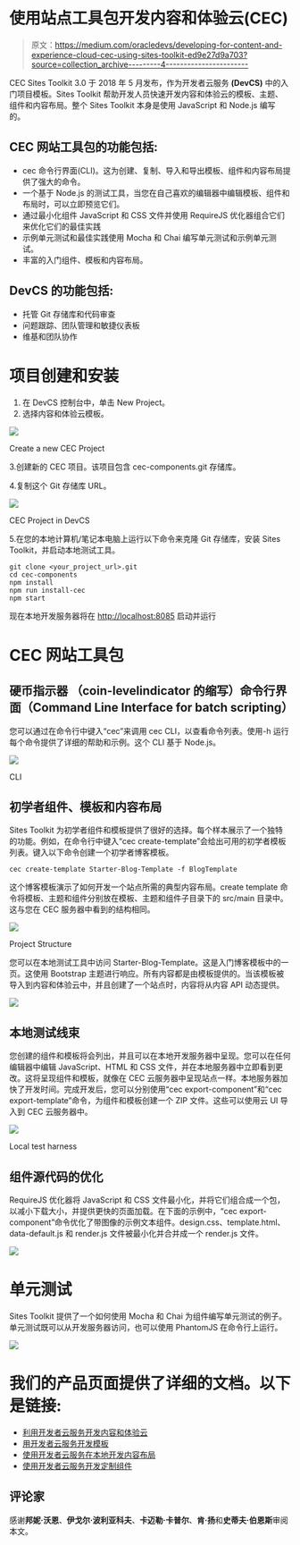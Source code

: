 # 使用站点工具包开发内容和体验云(CEC)

> 原文：<https://medium.com/oracledevs/developing-for-content-and-experience-cloud-cec-using-sites-toolkit-ed9e27d9a703?source=collection_archive---------4----------------------->

CEC Sites Toolkit 3.0 于 2018 年 5 月发布，作为开发者云服务 **(DevCS)** 中的入门项目模板。Sites Toolkit 帮助开发人员快速开发内容和体验云的模板、主题、组件和内容布局。整个 Sites Toolkit 本身是使用 JavaScript 和 Node.js 编写的。

## CEC 网站工具包的功能包括:

*   cec 命令行界面(CLI)。这为创建、复制、导入和导出模板、组件和内容布局提供了强大的命令。
*   一个基于 Node.js 的测试工具，当您在自己喜欢的编辑器中编辑模板、组件和布局时，可以立即预览它们。
*   通过最小化组件 JavaScript 和 CSS 文件并使用 RequireJS 优化器组合它们来优化它们的最佳实践
*   示例单元测试和最佳实践使用 Mocha 和 Chai 编写单元测试和示例单元测试。
*   丰富的入门组件、模板和内容布局。

## DevCS 的功能包括:

*   托管 Git 存储库和代码审查
*   问题跟踪、团队管理和敏捷仪表板
*   维基和团队协作

# 项目创建和安装

1.  在 DevCS 控制台中，单击 New Project。
2.  选择内容和体验云模板。

![](img/d516931165365d188024a9b1ea291370.png)

Create a new CEC Project

3.创建新的 CEC 项目。该项目包含 cec-components.git 存储库。

4.复制这个 Git 存储库 URL。

![](img/532ba103a6928e6ecc360003973d0a01.png)

CEC Project in DevCS

5.在您的本地计算机/笔记本电脑上运行以下命令来克隆 Git 存储库，安装 Sites Toolkit，并启动本地测试工具。

```
git clone <your_project_url>.git
cd cec-components
npm install
npm run install-cec
npm start
```

现在本地开发服务器将在 [http://localhost:8085](http://localhost:8085) 启动并运行

# CEC 网站工具包

## 硬币指示器 （coin-levelindicator 的缩写）命令行界面（Command Line Interface for batch scripting）

您可以通过在命令行中键入“cec”来调用 cec CLI，以查看命令列表。使用-h 运行每个命令提供了详细的帮助和示例。这个 CLI 基于 Node.js。

![](img/d28aa173390f3b5e0ad951f91ba53a67.png)

CLI

## 初学者组件、模板和内容布局

Sites Toolkit 为初学者组件和模板提供了很好的选择。每个样本展示了一个独特的功能。例如，在命令行中键入“cec create-template”会给出可用的初学者模板列表。键入以下命令创建一个初学者博客模板。

```
cec create-template Starter-Blog-Template -f BlogTemplate
```

这个博客模板演示了如何开发一个站点所需的典型内容布局。create template 命令将模板、主题和组件分别放在模板、主题和组件子目录下的 src/main 目录中。这与您在 CEC 服务器中看到的结构相同。

![](img/cc73ab9a67015ec248977dd3e45ff48e.png)

Project Structure

您可以在本地测试工具中访问 Starter-Blog-Template。这是入门博客模板中的一页。这使用 Bootstrap 主题进行响应。所有内容都是由模板提供的。当该模板被导入到内容和体验云中，并且创建了一个站点时，内容将从内容 API 动态提供。

![](img/a6af49f31ecbb9e58b59c0954dafdd5c.png)

## 本地测试线束

您创建的组件和模板将会列出，并且可以在本地开发服务器中呈现。您可以在任何编辑器中编辑 JavaScript、HTML 和 CSS 文件，并在本地服务器中立即看到更改。这将呈现组件和模板，就像在 CEC 云服务器中呈现站点一样。本地服务器加快了开发时间。完成开发后，您可以分别使用“cec export-component”和“cec export-template”命令，为组件和模板创建一个 ZIP 文件。这些可以使用云 UI 导入到 CEC 云服务器中。

![](img/77b872f4a2e2ac4ae1f3a89fdae88628.png)

Local test harness

## 组件源代码的优化

RequireJS 优化器将 JavaScript 和 CSS 文件最小化，并将它们组合成一个包，以减小下载大小，并提供更快的页面加载。在下面的示例中，“cec export-component”命令优化了带图像的示例文本组件。design.css、template.html、data-default.js 和 render.js 文件被最小化并合并成一个 render.js 文件。

![](img/f0a0c9402f48e9e439e7b3d8fd579ef8.png)

# 单元测试

Sites Toolkit 提供了一个如何使用 Mocha 和 Chai 为组件编写单元测试的例子。单元测试既可以从开发服务器访问，也可以使用 PhantomJS 在命令行上运行。

![](img/c10dc0dbe093215908f3ded0f75629be.png)

# 我们的产品页面提供了详细的文档。以下是链接:

*   [利用开发者云服务开发内容和体验云](https://docs.oracle.com/en/cloud/paas/content-cloud/developer/developing-content-and-experience-cloud-developer-cloud-service.html)
*   [用开发者云服务开发模板](https://docs.oracle.com/en/cloud/paas/content-cloud/developer/developing-templates-developer-cloud-service.html)
*   [使用开发者云服务在本地开发内容布局](https://docs.oracle.com/en/cloud/paas/content-cloud/developer/developing-content-layouts-locally-developer-cloud-service.html)
*   [使用开发者云服务开发定制组件](https://docs.oracle.com/en/cloud/paas/content-cloud/developer/developing-custom-components-developer-cloud-service.html)

## 评论家

感谢**邦妮·沃恩**、**伊戈尔·波利亚科夫**、**卡迈勒·卡普尔**、**肯·扬**和**史蒂夫·伯恩斯**审阅本文。